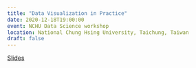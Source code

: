 ```yaml
---
title: "Data Visualization in Practice"
date: 2020-12-18T19:00:00
event: NCHU Data Science workshop
location: National Chung Hsing University, Taichung, Taiwan
draft: false
---
```


[Slides](https://slides.com/karlho/datavisualizationinpractice/fullscreen)

